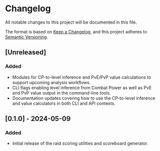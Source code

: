 # Changelog

All notable changes to this project will be documented in this file.

The format is based on [Keep a Changelog](https://keepachangelog.com/en/1.1.0/),
and this project adheres to [Semantic Versioning](https://semver.org/spec/v2.0.0.html).

## [Unreleased]

### Added
- Modules for CP-to-level inference and PvE/PvP value calculations to support upcoming analysis workflows.
- CLI flags enabling level inference from Combat Power as well as PvE and PvP value output in the command-line tools.
- Documentation updates covering how to use the CP-to-level inference and value calculators in both CLI and API contexts.

## [0.1.0] - 2024-05-09

### Added
- Initial release of the raid scoring utilities and scoreboard generator.
